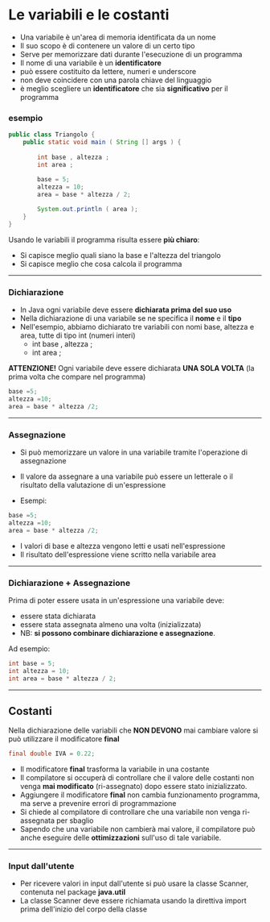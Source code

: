 # Le variabili e le costanti

* Una variabile è un'area di memoria identificata da un nome
* Il suo scopo è di contenere un valore di un certo tipo
* Serve per memorizzare dati durante l'esecuzione di un programma
* Il nome di una variabile è un **identificatore**
* può essere costituito da lettere, numeri e underscore 
* non deve coincidere con una parola chiave del linguaggio
* è meglio scegliere un **identificatore** che sia **significativo** per il programma



### esempio

```java
public class Triangolo {
    public static void main ( String [] args ) {
        
        int base , altezza ;
        int area ;
        
        base = 5;
        altezza = 10;
        area = base * altezza / 2;

        System.out.println ( area );
    }
}
```

Usando le variabili il programma risulta essere **più chiaro**:

* Si capisce meglio quali siano la base e l'altezza del triangolo
* Si capisce meglio che cosa calcola il programma


---

### Dichiarazione

* In Java ogni variabile deve essere **dichiarata prima del suo uso**
* Nella dichiarazione di una variabile se ne specifica il **nome** e il **tipo** 
* Nell'esempio, abbiamo dichiarato tre variabili con nomi base, altezza e area, tutte di tipo int (numeri interi)
  * int base , altezza ;
  * int area ;

__ATTENZIONE!__ Ogni variabile deve essere dichiarata **UNA SOLA VOLTA**
(la prima volta che compare nel programma)

```java
base =5;
altezza =10;
area = base * altezza /2;
```


---

### Assegnazione

* Si può memorizzare un valore in una variabile tramite l'operazione di assegnazione
* Il valore da assegnare a una variabile può essere un letterale o il risultato della valutazione di un'espressione

* Esempi:

```java
base =5;
altezza =10;
area = base * altezza /2;
```

* I valori di base e altezza vengono letti e usati nell'espressione
* Il risultato dell'espressione viene scritto nella variabile area


---

### Dichiarazione + Assegnazione

Prima di poter essere usata in un'espressione una variabile deve:
* essere stata dichiarata
* essere stata assegnata almeno una volta (inizializzata)
* NB: **si possono combinare dichiarazione e assegnazione**. 

Ad esempio:

```java
int base = 5;
int altezza = 10;
int area = base * altezza / 2;
```


---

## Costanti

Nella dichiarazione delle variabili che **NON DEVONO** mai cambiare valore si può utilizzare il modificatore **final**

```java
final double IVA = 0.22;
```

* Il modificatore **final** trasforma la variabile in una costante
* Il compilatore si occuperà di controllare che il valore delle costanti non venga **mai modificato** (ri-assegnato) dopo essere stato inizializzato.
* Aggiungere il modificatore **final** non cambia funzionamento programma, ma serve a prevenire errori di programmazione
* Si chiede al compilatore di controllare che una variabile non venga ri-assegnata per sbaglio
* Sapendo che una variabile non cambierà mai valore, il compilatore può anche eseguire delle **ottimizzazioni** sull'uso di tale variabile.


---

### Input dall'utente

* Per ricevere valori in input dall'utente si può usare la classe Scanner, contenuta nel package **java.util**
* La classe Scanner deve essere richiamata usando la direttiva import prima dell'inizio del corpo della classe